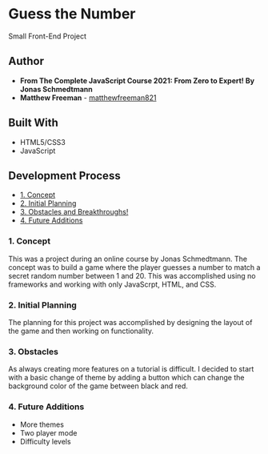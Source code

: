# Guess the Number
Small Front-End Project

## Author

* **From The Complete JavaScript Course 2021: From Zero to Expert! By Jonas Schmedtmann**
* **Matthew Freeman** - [matthewfreeman821](https://github.com/matthewfreeman821)


## Built With

* HTML5/CSS3
* JavaScript

## Development Process
* [1. Concept](#1-concept)
* [2. Initial Planning](#2-initial-planning)
* [3. Obstacles and Breakthroughs!](#3-obstacles-and-breakthroughs)
* [4. Future Additions](#4-future-additions)




### 1. Concept

This was a project during an online course by Jonas Schmedtmann. The concept was to build a game where the player guesses a number to match a secret random number between 1 and 20. This was accomplished using no frameworks and working with only JavaScrpt, HTML, and CSS.



### 2. Initial Planning

The planning for this project was accomplished by designing the layout of the game and then working on functionality.

### 3. Obstacles

As always creating more features on a tutorial is difficult. I decided to start with a basic change of theme by adding a button which can change the background color of the game between black and red. 

### 4. Future Additions

* More themes
* Two player mode
* Difficulty levels